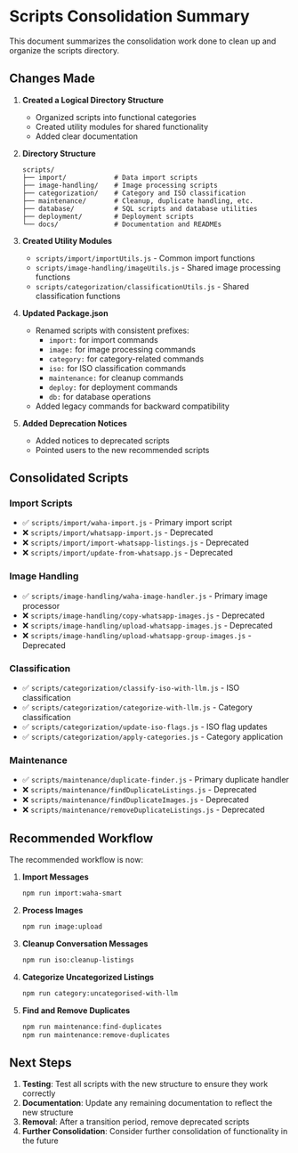 # Scripts Consolidation Summary

This document summarizes the consolidation work done to clean up and organize the scripts directory.

## Changes Made

1. **Created a Logical Directory Structure**
   - Organized scripts into functional categories
   - Created utility modules for shared functionality
   - Added clear documentation

2. **Directory Structure**
   ```
   scripts/
   ├── import/            # Data import scripts
   ├── image-handling/    # Image processing scripts
   ├── categorization/    # Category and ISO classification
   ├── maintenance/       # Cleanup, duplicate handling, etc.
   ├── database/          # SQL scripts and database utilities
   ├── deployment/        # Deployment scripts
   └── docs/              # Documentation and READMEs
   ```

3. **Created Utility Modules**
   - `scripts/import/importUtils.js` - Common import functions
   - `scripts/image-handling/imageUtils.js` - Shared image processing functions
   - `scripts/categorization/classificationUtils.js` - Shared classification functions

4. **Updated Package.json**
   - Renamed scripts with consistent prefixes:
     - `import:` for import commands
     - `image:` for image processing commands
     - `category:` for category-related commands
     - `iso:` for ISO classification commands
     - `maintenance:` for cleanup commands
     - `deploy:` for deployment commands
     - `db:` for database operations
   - Added legacy commands for backward compatibility

5. **Added Deprecation Notices**
   - Added notices to deprecated scripts
   - Pointed users to the new recommended scripts

## Consolidated Scripts

### Import Scripts
- ✅ `scripts/import/waha-import.js` - Primary import script
- ❌ `scripts/import/whatsapp-import.js` - Deprecated
- ❌ `scripts/import/import-whatsapp-listings.js` - Deprecated
- ❌ `scripts/import/update-from-whatsapp.js` - Deprecated

### Image Handling
- ✅ `scripts/image-handling/waha-image-handler.js` - Primary image processor
- ❌ `scripts/image-handling/copy-whatsapp-images.js` - Deprecated
- ❌ `scripts/image-handling/upload-whatsapp-images.js` - Deprecated
- ❌ `scripts/image-handling/upload-whatsapp-group-images.js` - Deprecated

### Classification
- ✅ `scripts/categorization/classify-iso-with-llm.js` - ISO classification
- ✅ `scripts/categorization/categorize-with-llm.js` - Category classification
- ✅ `scripts/categorization/update-iso-flags.js` - ISO flag updates
- ✅ `scripts/categorization/apply-categories.js` - Category application

### Maintenance
- ✅ `scripts/maintenance/duplicate-finder.js` - Primary duplicate handler
- ❌ `scripts/maintenance/findDuplicateListings.js` - Deprecated
- ❌ `scripts/maintenance/findDuplicateImages.js` - Deprecated
- ❌ `scripts/maintenance/removeDuplicateListings.js` - Deprecated

## Recommended Workflow

The recommended workflow is now:

1. **Import Messages**
   ```bash
   npm run import:waha-smart
   ```

2. **Process Images**
   ```bash
   npm run image:upload
   ```

3. **Cleanup Conversation Messages**
   ```bash
   npm run iso:cleanup-listings
   ```

4. **Categorize Uncategorized Listings**
   ```bash
   npm run category:uncategorised-with-llm
   ```

5. **Find and Remove Duplicates**
   ```bash
   npm run maintenance:find-duplicates
   npm run maintenance:remove-duplicates
   ```

## Next Steps

1. **Testing**: Test all scripts with the new structure to ensure they work correctly
2. **Documentation**: Update any remaining documentation to reflect the new structure
3. **Removal**: After a transition period, remove deprecated scripts
4. **Further Consolidation**: Consider further consolidation of functionality in the future 